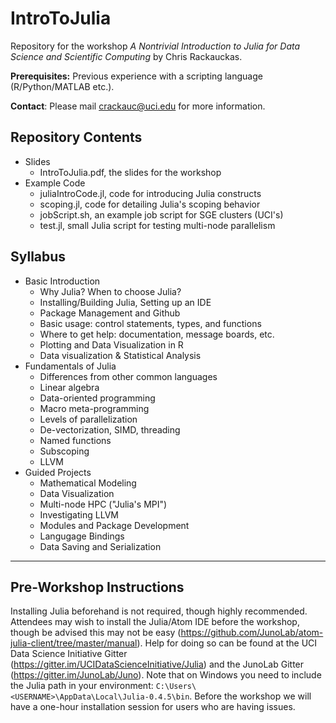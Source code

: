 # IntroToJulia
Repository for the workshop *A Nontrivial Introduction to Julia for Data Science and Scientific Computing* by Chris Rackauckas.

**Prerequisites:** Previous experience with a scripting language (R/Python/MATLAB etc.).

**Contact**: Please mail [crackauc@uci.edu](mailto:crackauc@uci.edu) for more information.

## <a name="Repository Contents"></a>Repository Contents

* Slides
  * IntroToJulia.pdf, the slides for the workshop
* Example Code
  * juliaIntroCode.jl, code for introducing Julia constructs
  * scoping.jl, code for detailing Julia's scoping behavior
  * jobScript.sh, an example job script for SGE clusters (UCI's)
  * test.jl, small Julia script for testing multi-node parallelism



## <a name="Syllabus"></a>Syllabus

* Basic Introduction
  * Why Julia? When to choose Julia?
  * Installing/Building Julia, Setting up an IDE
  * Package Management and Github
  * Basic usage: control statements, types, and functions
  * Where to get help: documentation, message boards, etc.
  * Plotting and Data Visualization in R
  * Data visualization & Statistical Analysis
* Fundamentals of Julia
  * Differences from other common languages
  * Linear algebra
  * Data-oriented programming
  * Macro meta-programming
  * Levels of parallelization
  * De-vectorization, SIMD, threading
  * Named functions
  * Subscoping
  * LLVM
* Guided Projects
  * Mathematical Modeling
  * Data Visualization
  * Multi-node HPC ("Julia's MPI")
  * Investigating LLVM
  * Modules and Package Development
  * Langugage Bindings
  * Data Saving and Serialization

* * *

## <a name="Instructions"></a>Pre-Workshop Instructions

Installing Julia beforehand is not required, though highly recommended. Attendees may wish to install the Julia/Atom IDE before the workshop, though be advised this may not be easy (https://github.com/JunoLab/atom-julia-client/tree/master/manual). Help for doing so can be found at the UCI Data Science Initiative Gitter (https://gitter.im/UCIDataScienceInitiative/Julia) and the JunoLab Gitter (https://gitter.im/JunoLab/Juno). Note that on Windows you need to include the Julia path in your environment: `C:\Users\<USERNAME>\AppData\Local\Julia-0.4.5\bin`. Before the workshop we will have a one-hour installation session for users who are having issues.
